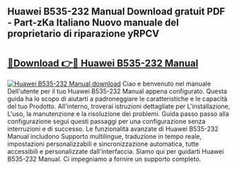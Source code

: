 ## Huawei B535-232 Manual Download gratuit PDF - Part-zKa Italiano Nuovo manuale del proprietario di riparazione yRPCV

# <h2><a href="http://dfg1lmh.blite.top/?on=Huawei+B535-232+Manual">🔗Download 👉🔴 Huawei B535-232 Manual</a></h2>

[![Huawei B535-232 Manual download](https://i.imgur.com/lujVjoI.png)](http://dfg1lmh.blite.top/?on=Huawei+B535-232+Manual)
Ciao e benvenuto nel manuale Dell'utente per il tuo Huawei B535-232 Manual appena configurato. Questa guida ha lo scopo di aiutarti a padroneggiare le caratteristiche e le capacità del tuo Prodotto. All'interno, troverai istruzioni dettagliate per L'installazione, L'uso, la manutenzione e la risoluzione dei problemi. Guida passo passo alla configurazione segui questi passaggi per una configurazione senza interruzioni e di successo. Le funzionalità avanzate di Huawei B535-232 Manual includono Supporto multilingue, traduzione in tempo reale, impostazioni personalizzabili e sincronizzazione automatica, tutte accessibili e personalizzate dall'interfaccia. Siamo qui per guidarti Huawei B535-232 Manual. Ci impegniamo a fornire un supporto completo.
